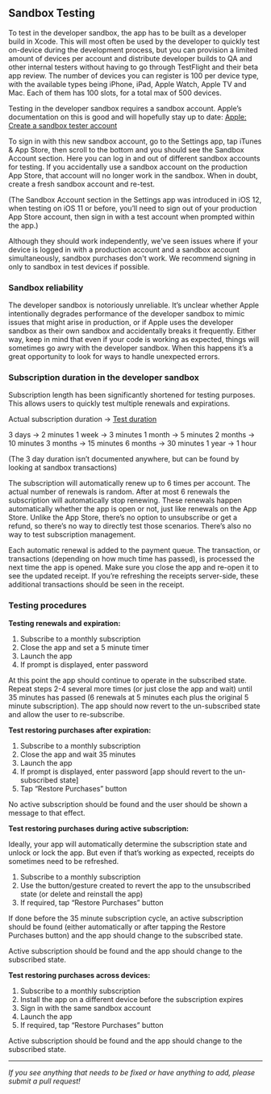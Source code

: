 ## Sandbox Testing

To test in the developer sandbox, the app has to be built as a developer build in Xcode. This will most often be used by the developer to quickly test on-device during the development process, but you can provision a limited amount of devices per account and distribute developer builds to QA and other internal testers without having to go through TestFlight and their beta app review. The number of devices you can register is 100 per device type, with the available types being iPhone, iPad, Apple Watch, Apple TV and Mac. Each of them has 100 slots, for a total max of 500 devices.

Testing in the developer sandbox requires a sandbox account. Apple’s documentation on this is good and will hopefully stay up to date: [Apple: Create a sandbox tester account](https://help.apple.com/app-store-connect/#/dev8b997bee1)

To sign in with this new sandbox account, go to the Settings app, tap iTunes & App Store, then scroll to the bottom and you should see the Sandbox Account section. Here you can log in and out of different sandbox accounts for testing. If you accidentally use a sandbox account on the production App Store, that account will no longer work in the sandbox. When in doubt, create a fresh sandbox account and re-test.

(The Sandbox Account section in the Settings app was introduced in iOS 12, when testing on iOS 11 or before, you’ll need to sign out of your production App Store account, then sign in with a test account when prompted within the app.)

Although they should work independently, we've seen issues where if your device is logged in with a production account and a sandbox account simultaneously, sandbox purchases don't work. We recommend signing in only to sandbox in test devices if possible. 

### Sandbox reliability

The developer sandbox is notoriously unreliable. It’s unclear whether Apple intentionally degrades performance of the developer sandbox to mimic issues that might arise in production, or if Apple uses the developer sandbox as their own sandbox and accidentally breaks it frequently. Either way, keep in mind that even if your code is working as expected, things will sometimes go awry with the developer sandbox. When this happens it’s a great opportunity to look for ways to handle unexpected errors.

### Subscription duration in the developer sandbox

Subscription length has been significantly shortened for testing purposes. This allows users to quickly test multiple renewals and expirations.

Actual subscription duration -> [Test duration](https://help.apple.com/app-store-connect/#/dev7e89e149d)

3 days -> 2 minutes
1 week -> 3 minutes
1 month -> 5 minutes
2 months -> 10 minutes
3 months -> 15 minutes
6 months -> 30 minutes
1 year -> 1 hour

(The 3 day duration isn’t documented anywhere, but can be found by looking at sandbox transactions)

The subscription will automatically renew up to 6 times per account. The actual number of renewals is random. After at most 6 renewals the subscription will automatically stop renewing. These renewals happen automatically whether the app is open or not, just like renewals on the App Store. Unlike the App Store, there’s no option to unsubscribe or get a refund, so there’s no way to directly test those scenarios. There’s also no way to test subscription management.

Each automatic renewal is added to the payment queue. The transaction, or transactions (depending on how much time has passed), is processed the next time the app is opened. Make sure you close the app and re-open it to see the updated receipt. If you’re refreshing the receipts server-side, these additional transactions should be seen in the receipt.

### Testing procedures

**Testing renewals and expiration:**

1. Subscribe to a monthly subscription
2. Close the app and set a 5 minute timer
3. Launch the app
4. If prompt is displayed, enter password

At this point the app should continue to operate in the subscribed state. Repeat steps 2-4 several more times (or just close the app and wait) until 35 minutes has passed (6 renewals at 5 minutes each plus the original 5 minute subscription). The app should now revert to the un-subscribed state and allow the user to re-subscribe.

**Test restoring purchases after expiration:**

1. Subscribe to a monthly subscription
2. Close the app and wait 35 minutes
3. Launch the app
4. If prompt is displayed, enter password
[app should revert to the un-subscribed state]
5. Tap “Restore Purchases” button

No active subscription should be found and the user should be shown a message to that effect.

**Test restoring purchases during active subscription:**

Ideally, your app will automatically determine the subscription state and unlock or lock the app. But even if that’s working as expected, receipts do sometimes need to be refreshed.

1. Subscribe to a monthly subscription
2. Use the button/gesture created to revert the app to the unsubscribed state (or delete and reinstall the app)
3. If required, tap “Restore Purchases” button

If done before the 35 minute subscription cycle, an active subscription should be found (either automatically or after tapping the Restore Purchases button) and the app should change to the subscribed state.

Active subscription should be found and the app should change to the subscribed state.

**Test restoring purchases across devices:**

1. Subscribe to a monthly subscription
2. Install the app on a different device before the subscription expires
3. Sign in with the same sandbox account
4. Launch the app
5. If required, tap “Restore Purchases” button

Active subscription should be found and the app should change to the subscribed state.

___________________________________________________________________
_If you see anything that needs to be fixed or have anything to add, please submit a pull request!_